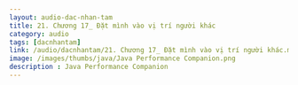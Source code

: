 ```yaml
---
layout: audio-dac-nhan-tam
title: 21. Chương 17_ Đặt mình vào vị trí người khác 
category: audio
tags: [dacnhantam]
link: /audio/dacnhantam/21. Chương 17_ Đặt mình vào vị trí người khác.mp3 
image: /images/thumbs/java/Java Performance Companion.png
description : Java Performance Companion 
---
```












